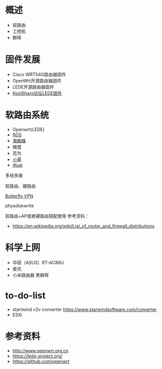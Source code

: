# 概述
- 软路由
- 工控机
- 群晖

# 固件发展
- Cisco WRT54G路由器固件
- OpenWrt开源路由器固件
- LEDE开源路由器固件
- [KoolShare论坛LEDE固件](http://koolshare.cn/forum.php)

# 软路由系统
- Openwrt(LEDE)
- [ROS](http://www.ros.org/)
- [海蜘蛛](http://www.hi-spider.com/zh)
- 微盟
- 百为
- [小草](http://www.freegateway.cn/)
- [iKuai](http://www.ikuai8.com/)

多线多拨

软路由、硬路由

[Butterfly VPN](https://butterflyvpn.us)

physdiskwrite

软路由+AP或者硬路由搭配使用
参考资料：
- https://en.wikipedia.org/wiki/List_of_router_and_firewall_distributions

# 科学上网
- 华硕（ASUS）RT-AC86U
- 斐讯
- 小米路由器
黑群晖
# to-do-list
- startwind v2v converter https://www.starwindsoftware.com/converter
- ESXi
# 参考资料
- http://www.openwrt.org.cn
- https://lede-project.org/
- https://github.com/openwrt
